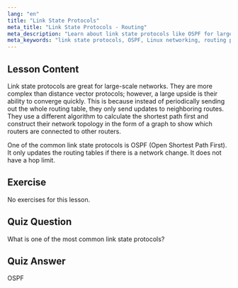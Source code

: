 ```yaml
---
lang: "en"
title: "Link State Protocols"
meta_title: "Link State Protocols - Routing"
meta_description: "Learn about link state protocols like OSPF for large networks. Understand their fast convergence and how they update routing tables. Start your Linux networking journey!"
meta_keywords: "link state protocols, OSPF, Linux networking, routing protocols, network topology, beginner"
---
```


## Lesson Content

Link state protocols are great for large-scale networks. They are more complex than distance vector protocols; however, a large upside is their ability to converge quickly. This is because instead of periodically sending out the whole routing table, they only send updates to neighboring routes. They use a different algorithm to calculate the shortest path first and construct their network topology in the form of a graph to show which routers are connected to other routers.

One of the common link state protocols is OSPF (Open Shortest Path First). It only updates the routing tables if there is a network change. It does not have a hop limit.

## Exercise

No exercises for this lesson.

## Quiz Question

What is one of the most common link state protocols?

## Quiz Answer

OSPF

